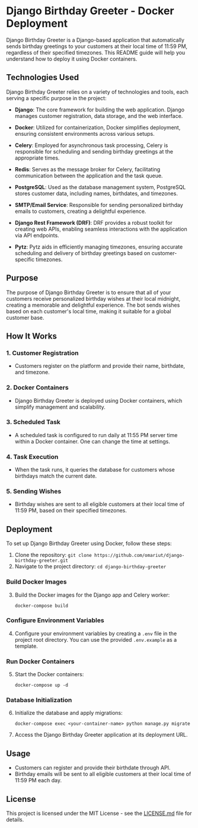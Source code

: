 # Django Birthday Greeter - Docker Deployment

Django Birthday Greeter is a Django-based application that automatically sends birthday greetings to your customers at their local time of 11:59 PM, regardless of their specified timezones. This README guide will help you understand how to deploy it using Docker containers.

## Technologies Used

Django Birthday Greeter relies on a variety of technologies and tools, each serving a specific purpose in the project:

- **Django**: The core framework for building the web application. Django manages customer registration, data storage, and the web interface.

- **Docker**: Utilized for containerization, Docker simplifies deployment, ensuring consistent environments across various setups.

- **Celery**: Employed for asynchronous task processing, Celery is responsible for scheduling and sending birthday greetings at the appropriate times.

- **Redis**: Serves as the message broker for Celery, facilitating communication between the application and the task queue.

- **PostgreSQL**: Used as the database management system, PostgreSQL stores customer data, including names, birthdates, and timezones.

- **SMTP/Email Service**: Responsible for sending personalized birthday emails to customers, creating a delightful experience.

- **Django Rest Framework (DRF)**: DRF provides a robust toolkit for creating web APIs, enabling seamless interactions with the application via API endpoints.

- **Pytz**: Pytz aids in efficiently managing timezones, ensuring accurate scheduling and delivery of birthday greetings based on customer-specific timezones.

## Purpose

The purpose of Django Birthday Greeter is to ensure that all of your customers receive personalized birthday wishes at their local midnight, creating a memorable and delightful experience. The bot sends wishes based on each customer's local time, making it suitable for a global customer base.

## How It Works

### 1. Customer Registration

- Customers register on the platform and provide their name, birthdate, and timezone.

### 2. Docker Containers

- Django Birthday Greeter is deployed using Docker containers, which simplify management and scalability.

### 3. Scheduled Task

- A scheduled task is configured to run daily at 11:55 PM server time within a Docker container. One can change the time at settings.

### 4. Task Execution

- When the task runs, it queries the database for customers whose birthdays match the current date.

### 5. Sending Wishes

- Birthday wishes are sent to all eligible customers at their local time of 11:59 PM, based on their specified timezones.

## Deployment

To set up Django Birthday Greeter using Docker, follow these steps:

1. Clone the repository: `git clone https://github.com/omariut/django-birthday-greeter.git`
2. Navigate to the project directory: `cd django-birthday-greeter`

### Build Docker Images

3. Build the Docker images for the Django app and Celery worker:

    ```docker-compose build```

### Configure Environment Variables

4. Configure your environment variables by creating a `.env` file in the project root directory. You can use the provided `.env.example` as a template.

### Run Docker Containers

5. Start the Docker containers:
    
    ```docker-compose up -d```

### Database Initialization

6. Initialize the database and apply migrations:

    ```docker-compose exec <your-container-name> python manage.py migrate```

7. Access the Django Birthday Greeter application at its deployment URL.

## Usage

- Customers can register and provide their birthdate through API.
- Birthday emails will be sent to all eligible customers at their local time of 11:59 PM each day.


## License

This project is licensed under the MIT License - see the [LICENSE.md](LICENSE.md) file for details.


